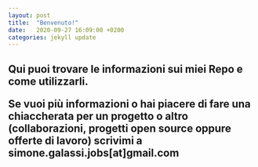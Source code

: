 ```yaml
---
layout: post
title:  "Benvenuto!"
date:   2020-09-27 16:09:00 +0200
categories: jekyll update
---
```

<h2>
Qui puoi trovare le informazioni sui miei Repo e come utilizzarli. 

Se vuoi più informazioni o hai piacere di fare una chiaccherata per un progetto o altro (collaborazioni, progetti open source oppure offerte di lavoro) scrivimi a simone.galassi.jobs[at]gmail.com 
</h2>